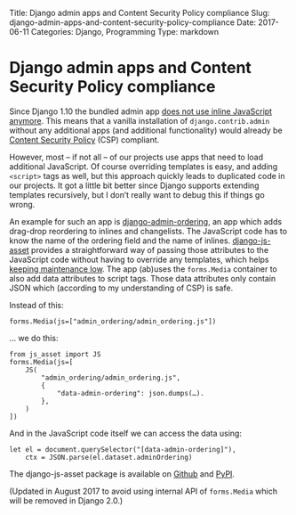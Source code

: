 Title: Django admin apps and Content Security Policy compliance
Slug: django-admin-apps-and-content-security-policy-compliance
Date: 2017-06-11
Categories: Django, Programming
Type: markdown

# Django admin apps and Content Security Policy compliance

Since Django 1.10 the bundled admin app [does not use inline JavaScript anymore](https://github.com/django/django/commit/d638cdc42acec608c1967f44af6be32a477c239f).
This means that a vanilla installation of `django.contrib.admin`
without any additional apps (and additional functionality) would
already be [Content Security Policy](https://developer.mozilla.org/en-US/docs/Web/HTTP/CSP) (CSP) compliant.

However, most – if not all – of our projects use apps that need to load additional JavaScript. Of course overriding templates is easy, and adding <code>&lt;script&gt;</code> tags as well, but this approach quickly leads to duplicated code in our projects. It got a little bit better since Django supports extending templates recursively, but I don’t really want to debug this if things go wrong.

An example for such an app is [django-admin-ordering](https://github.com/matthiask/django-admin-ordering/), an app which adds drag-drop reordering to inlines and changelists. The JavaScript code has to know the name of the ordering field and the name of inlines. [django-js-asset](https://github.com/matthiask/django-js-asset/) provides a straightforward way of passing those attributes to the JavaScript code without having to override any templates, which helps [keeping maintenance low](/writing/low-maintenance-software/). The app (ab)uses the `forms.Media`
container to also add data attributes to script tags.
Those data attributes only contain JSON which (according to my understanding of CSP) is safe.

Instead of this:

    forms.Media(js=["admin_ordering/admin_ordering.js"])

... we do this:

    from js_asset import JS
    forms.Media(js=[
        JS(
            "admin_ordering/admin_ordering.js",
            {
                "data-admin-ordering": json.dumps(…).
            },
        )
    ])

And in the JavaScript code itself we can access the data using:

    let el = document.querySelector("[data-admin-ordering]"),
    	ctx = JSON.parse(el.dataset.adminOrdering)

The django-js-asset package is available on [Github](https://github.com/matthiask/django-js-asset/) and [PyPI](https://pypi.python.org/pypi/django-js-asset).

(Updated in August 2017 to avoid using internal API of `forms.Media` which will be removed in Django 2.0.)
